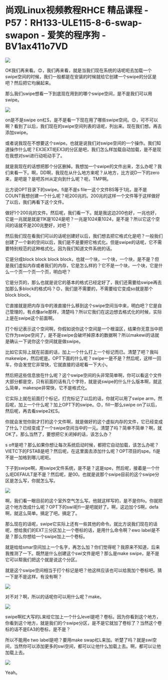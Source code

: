 # 尚观Linux视频教程RHCE 精品课程 - P57：RH133-ULE115-8-6-swap-swapon - 爱笑的程序狗 - BV1ax411o7VD

![](img/303eb0be0619aab7d1fa90b644fc5a96_0.png)

OK我们再来看。😊，我们再来看，就是当我们现在系统的话呢呃去加载一个swipe空间的时候，我们一般都是在安装的时候就给它创建一个swipe的分区是吧？然后把它均展起来。

那么我们swipe想看一下到底现在用到的哪个swipe空间，是不是我们可以用swipe。

![](img/303eb0be0619aab7d1fa90b644fc5a96_2.png)

on是不是swipe on杠S，是不是看一下现在用了哪些swipe空间。😊，可不可以啊？看到了以后，我们现在的swipe空间列表的话呢，列出来。现在我们想。再去添加swipe。

或者说我现在不想要这个swipe。也就是说我们对swipe空间的一个操作。我们知道操作什么呢？EX3EXT呃EX3的分区是吧，我们怎么样加载自动加载，是不是现在我想对swi进行动呃动手了。

就是我现在的话想把那个分区删掉。我想加一个swipe的文件出来，怎么办呢？我们来看一下。啊，DD啊，我现在从什么地方来呢？从地方，比方说D一下的zero来，是吧是？是吧苏州从定向到什么呢？呃，TMP啊。

比方说OPT目录下的swipe。fi是不是s file一这个文件BS等于1兆，是不是COUNT我想创建一个什么呢？呃200兆的。200兆的这样一个文件等于这样做好了以后，我们再看下这个文件。

做好1个200兆的文件。然后呢，我们看一下。就是我这边200也好，一兆也好，它是一兆就是就是11K是1024是吧？一兆是1024乘1024，是不是？所以它这个空间的话就不是200兆整好，对吧？

然后我们现在看我们可以的话呢创建好以后，我们想去把它格式化是吧？一般我们创建了一个新的空间以后，我们是不是要把它格式化。但是swipe的话呢，它不需要特别规范的这种格式化。因为我们知道文件系统的话。

它是分成block block block block，也就一个块，一个块，一个块，是不是？但是我们虚拟内存或者我们的内存，它是怎么样的？它不是一个块，一个块，它是什么一个页一个页一个页，明白吧？

它是分页的，那么也就是说它的基本的格式已经定好了，我们还需要给swipe再去加那么多block的格式吗？😊，我们是不需要的，不需要给它变成so就是那个block block。

它直接就是把内存当中的液直接什么移到这个swipe空间当中来，明白吧？它是自己管理的，有点像arle那样，清楚吗？所以它我们在这边想去格式化的时候，实际上是在swipe这个前面啊。

打个标记表示这个空间啊，你假如说你这个空间是一个根温区，结果你无意当中把它作为swipe空间了，是不是swipe会破坏掉原本的数据啊？所以makewi的话就是确认一下说你这个空间就是做swipe。

比如它实际上就在前面的话，加上一个什么打上一个标记而已。清楚了吧？我叫makewipe，然后呢是。OPT下面的什么呢？swipe一是不是？然后呢，这样一回车，你会发觉它非常快，它就直接的话呢看一下大小。

然后把这些信息放在什么呢？这个swipe空间的头非常简单啊，你可以看这个文件大部分都是空，只有前面的话有几个字符，就是说swipe的什么什么版本啊，就这么简单，makespe非常快，它不是格式化。

它实际上就在前面打个标记，打完标记了以后的话，你就可以用了swipe arm，然后呢，加上一个什么呢？加上OPT下的swipe。😊，fill一那么swipe on了以后，然后呢，再去看swipe2杠S。

你就会发觉你刚才打的这个文件啊，就是做好的这个虚拟内存的文件，它已经变成了什么？已经变成了一个swipe空间当中的一元。清楚了吗？简单不简单？啊，就OK了。那么当然了，要想把它关闭掉的话，该怎么办？

s off是吧？那么如果你想让每次系统启动时候，都把它自动加载，该怎么办呢？VIETC下的FSTAB是吧？然后呢，在这里面去添加什么呢？OPT项目的spe。fi是不是一加格到哪儿呢呃。

下子到swipe啊，用swipe文件系统，是不是？这是spe，然后呢，接着是一个什么呃DEFAULT是不是？然后呢，是00。也就是说那个swipe目前的这个swipe分区是怎么写，你就怎么写。



![](img/303eb0be0619aab7d1fa90b644fc5a96_4.png)

啊，我们看一眼目前的这个室外空气怎么写。他就这样写的，是不是你fo。你就把这个地方改成什么呢？OPT下的swi呃fi一是吧就好了。啊，这边加个S啊，defa啊，就这么简单。搞定了吧。搞定了。

那么现在的话呢，swipe它实际上还有一些其他的命令。就比方说我们现在的话呢，想给我们的EXT三分区加上一个卷标的话，是用什么命令啊？ewo label是不是？那么你想给一个swipe加上一个卷标。

就是给给smar空间加上一个名字，再怎么加？你们觉得呢？我原来不知道，后来我推测了一下。既然是什么创建这个swi文件是吧？那么是make swipe，是不是它可以帮我们把这个就是说这个分区。

就是这个swipe空间相当于打个标记是吧？他这样应该也可以给我加个卷标吧。猜一下是不是这样。有没有啊？



![](img/303eb0be0619aab7d1fa90b644fc5a96_6.png)

对不对？啊，所以的话呢你可以用什么呢？make。

![](img/303eb0be0619aab7d1fa90b644fc5a96_8.png)

swipe啊杠大写的L来给它加上一个什么level是吧？卷标。因为你看到这个地方，你看到这个地方，就是我们的个swipe分区，是不是它就加了卷标了？当然这个卷标的话不是EA3的卷标，是不是？

所以不能用e two label是吧？要用make swap杠L来加。听楚了吗？就是swi空间，当然你可以添加更多的swi空间，都可以让他什么加载上去。啊，都可以让他加载上去。



![](img/303eb0be0619aab7d1fa90b644fc5a96_10.png)

Yeah。